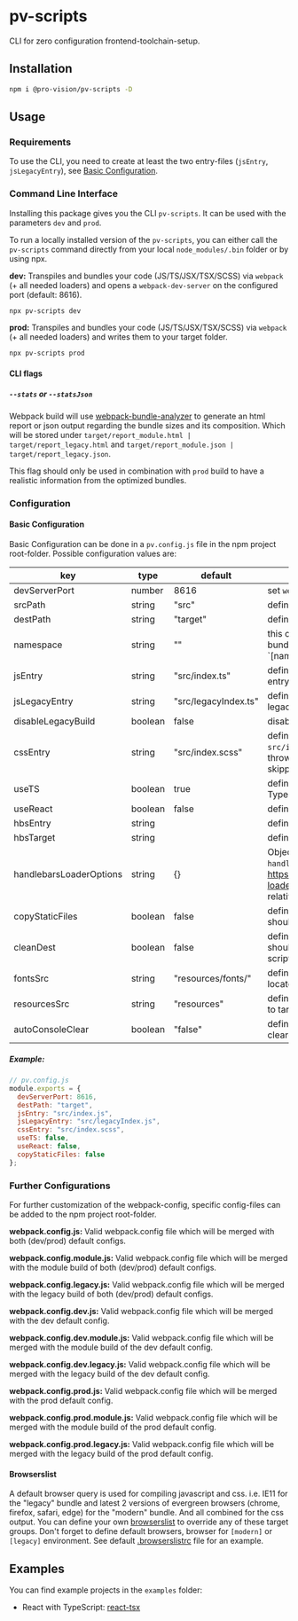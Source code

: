 # pv-scripts

CLI for zero configuration frontend-toolchain-setup.

## Installation

```sh
npm i @pro-vision/pv-scripts -D
```

## Usage

### Requirements
To use the CLI, you need to create at least the two entry-files (`jsEntry`, `jsLegacyEntry`), see [Basic Configuration](#basic-configuration).

### Command Line Interface

Installing this package gives you the CLI `pv-scripts`. It can be used with the parameters `dev` and `prod`.

To run a locally installed version of the `pv-scripts`, you can either call the `pv-scripts` command directly from your local `node_modules/.bin` folder or by using npx.

**dev:**
Transpiles and bundles your code (JS/TS/JSX/TSX/SCSS) via `webpack` (+ all needed loaders) and opens a `webpack-dev-server` on the configured port (default: 8616).

```sh
npx pv-scripts dev
```

**prod:**
Transpiles and bundles your code (JS/TS/JSX/TSX/SCSS) via `webpack` (+ all needed loaders) and writes them to your target folder.

```sh
npx pv-scripts prod
```

#### CLI flags

##### `--stats` or `--statsJson`
Webpack build will use [webpack-bundle-analyzer](https://github.com/webpack-contrib/webpack-bundle-analyzer) to generate an html report or json output regarding the bundle sizes and its composition. Which will be stored under `target/report_module.html | target/report_legacy.html` and `target/report_module.json | target/report_legacy.json`.

This flag should only be used in combination with `prod` build to have a realistic information from the optimized bundles.

### Configuration

#### Basic Configuration

Basic Configuration can be done in a `pv.config.js` file in the npm project root-folder. Possible configuration values are:

| key             | type    | default              | usage                                                                                                           |
| --------------- | ------- | -------------------- | --------------------------------------------------------------------------------------------------------------- |
| devServerPort             | number  | 8616                 | set `webpack-dev-server` port                                                                                   |
| srcPath                   | string  | "src"                | defines the working directory                                                                                   |
| destPath                  | string  | "target"             | defines where to put bundled files                                                                              |
| namespace                 | string  | ""                   | this controls the name-prefix on your bundled files following this pattern `[namespace].app.[?legacy].(js|css)` |
| jsEntry                   | string  | "src/index.ts"       | defines path of your (JS\|TS\|JSX\|TSX) entry file                                                              |
| jsLegacyEntry             | string  | "src/legacyIndex.ts" | defines path of your (JS\|TS\|JSX\|TSX) legacy entry file                                                       |
| disableLegacyBuild        | boolean  | false               | disables legacy build                                                     |
| cssEntry                  | string  | "src/index.scss"     | defines path of your SCSS entry file. If `src/index.scss` does not exist, no error is thrown but the css generation is simply skipped|
| useTS                     | boolean | true                 | defines whether you want to use Typescript                                                                      |
| useReact                  | boolean | false                | defines whether you want to use React                                                                           |
| hbsEntry                  | string  |                      | defines path of your handlebars entry file                                                                      |
| hbsTarget                 | string  |                      | defines path to your handlebars target file                                                                     |
| handlebarsLoaderOptions   | string  | {}         | Object with additional options for the `handlebars-loader`. See https://github.com/pcardune/handlebars-loader for these options. Paths are relative to `pv.config.js`                                                       |
| copyStaticFiles | boolean | false                | defines whether content of `/static` should be copied to target                                                 |
| cleanDest       | boolean | false                | defines whether the destination folder should be cleaned before every pv-scripts run                            |
| fontsSrc        | string  | "resources/fonts/"   | defines folder in which the fonts are located                                                                   |
| resourcesSrc    | string  | "resources"           | defines resources folder which is copied to target/resources                                                   |
| autoConsoleClear | boolean  | "false"              | defines whether the console should be cleared automatically in dev-mode                                        |

##### Example:

```js
// pv.config.js
module.exports = {
  devServerPort: 8616,
  destPath: "target",
  jsEntry: "src/index.js",
  jsLegacyEntry: "src/legacyIndex.js",
  cssEntry: "src/index.scss",
  useTS: false,
  useReact: false,
  copyStaticFiles: false
};
```

### Further Configurations

For further customization of the webpack-config, specific config-files can be added to the npm project root-folder.

**webpack.config.js:**
Valid webpack.config file which will be merged with both (dev/prod) default configs.

**webpack.config.module.js:**
Valid webpack.config file which will be merged with the module build of both (dev/prod) default configs.

**webpack.config.legacy.js:**
Valid webpack.config file which will be merged with the legacy build of both (dev/prod) default configs.

**webpack.config.dev.js:**
Valid webpack.config file which will be merged with the dev default config.

**webpack.config.dev.module.js:**
Valid webpack.config file which will be merged with the module build of the dev default config.

**webpack.config.dev.legacy.js:**
Valid webpack.config file which will be merged with the legacy build of the dev default config.

**webpack.config.prod.js:**
Valid webpack.config file which will be merged with the prod default config.

**webpack.config.prod.module.js:**
Valid webpack.config file which will be merged with the module build of the prod default config.

**webpack.config.prod.legacy.js:**
Valid webpack.config file which will be merged with the legacy build of the prod default config.

#### Browserslist

A default browser query is used for compiling javascript and css. i.e. IE11 for the "legacy" bundle and latest 2 versions of evergreen browsers (chrome, firefox, safari, edge) for the "modern" bundle. And all combined for the css output. You can define your own [browserslist](https://github.com/browserslist/browserslist) to override any of these target groups. Don't forget to define default browsers, browser for `[modern]` or `[legacy]` environment. See default [.browserslistrc](https://github.com/pro-vision/fe-tools/tree/master/packages/pv-scripts/config/.browserslistrc) file for an example.

## Examples

You can find example projects in the `examples` folder:

* React with TypeScript: [react-tsx](https://github.com/pro-vision/fe-tools/tree/master/examples/react-tsx)

